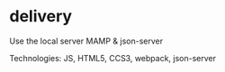# delivery

Use the local server MAMP & json-server

Technologies: JS, HTML5, CCS3, webpack, json-server

